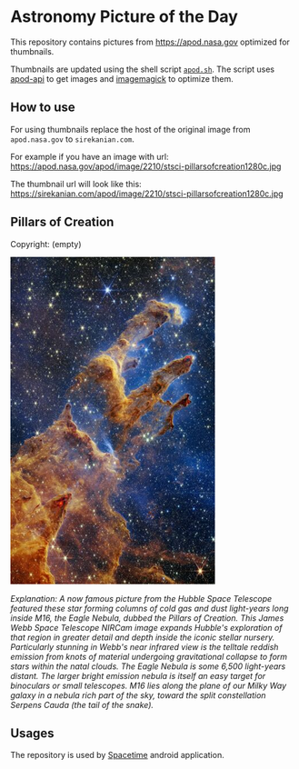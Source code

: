 # Astronomy Picture of the Day

This repository contains pictures from https://apod.nasa.gov optimized for thumbnails.

Thumbnails are updated using the shell script [`apod.sh`](apod.sh). The script
uses [apod-api](https://github.com/nasa/apod-api) to get images and [imagemagick](https://imagemagick.org) to
optimize them.

## How to use

For using thumbnails replace the host of the original image from `apod.nasa.gov` to `sirekanian.com`.

For example if you have an image with url:<br>
https://apod.nasa.gov/apod/image/2210/stsci-pillarsofcreation1280c.jpg

The thumbnail url will look like this:<br>
https://sirekanian.com/apod/image/2210/stsci-pillarsofcreation1280c.jpg

## Pillars of Creation

Copyright: (empty)

[![the picture of the day][1]][2]

_Explanation: A now famous picture from the Hubble Space Telescope featured these star forming columns of cold gas and dust light-years long inside M16, the Eagle Nebula, dubbed the Pillars of Creation. This James Webb Space Telescope NIRCam image expands Hubble's exploration of that region in greater detail and depth inside the iconic stellar nursery. Particularly stunning in Webb's near infrared view is the telltale reddish emission from knots of material undergoing gravitational collapse to form stars within the natal clouds. The Eagle Nebula is some 6,500 light-years distant. The larger bright emission nebula is itself an easy target for binoculars or small telescopes. M16 lies along the plane of our Milky Way galaxy in a nebula rich part of the sky, toward the split constellation Serpens Cauda (the tail of the snake)._

## Usages

The repository is used by [Spacetime][3] android application.

[1]: image/2210/stsci-pillarsofcreation1280c.jpg

[2]: https://apod.nasa.gov/apod/image/2210/stsci-pillarsofcreation1280c.jpg

[3]: https://github.com/sirekanian/spacetime
